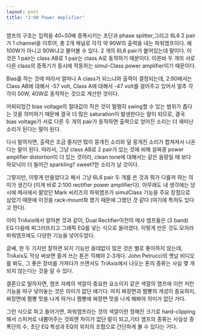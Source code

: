 ```yaml
---
layout: post
title: "2:90 Power Amplifier"
---
```


앰프의 구조는 입력을 40~50배 증폭시키는 초단과 phase splitter,그리고 6L6 2 pair가 1 channel을 이루어, 총 2개 채널로 각각 약 90W의 출력을 내는 파워앰프이다.
왜 100W가 아니고 90W냐고 물어볼 수 있다. 2 개의 6L6 pair가 붙어있는데 말이다. 이것은 1 pair는 class AB로 1 pair는 class A로 동작하기 때문이다. 이른바 두 개의 서로 다른 class의 증폭기가 동시에 작동하는 simul-Class power amplifier이기 때문이다.

Bias를 하는 것에 따라서 얼마나 A class가 되느냐와 출력이 결정되는데, 2:90에서는 Class AB에 대해서 -57 volt, Class A에 대해서 -47 volt를 걸어주고 있어서 얼추 각각이 50W, 40W로 동작하는 것으로 계산한 것이다.

어찌되었건 bias voltage의 절대값이 작은 것이 멀쩡히 swing할 수 있는 범위가 좁다는 것을 의미하기 때문에 결국 더 많은 saturation이 발생한다는 말이 되므로, 결국 bias voltage가 서로 다른 두 개의 pair가 동작하면 출력으로 얻어진 소리는 더 재미난 소리가 된다는 말이 된다.

다시 말하자면, 출력은 조금 줄지만 많이 뭉개진 소리와 덜 뭉개진 소리가 합쳐져서 나온다는 말이 된다. 따라서, 그냥 class AB로 2 pair가 있는 것에 비해 살짜쿵 power amplifier distortion이 더 있는 것이라, clean tone에 대해서는 같은 음량일 때 보다 하모닉이 더 들어간 sparkling? sweet?한 소리가 날 것이다.

그렇지만, 이렇게 만들었다고 해서 그냥 6L6 pair 두 개를 쓴 것과 뭐가 다를까 하는 의미가 생긴다 (이게 바로 2:100 rectifier power amplifier다). 아무래도 내 생각에는 당시에 메사에서 팔았던 Mark 씨리즈의 파워앰프가 simulClass 기능을 주요 장점으로 삼았기 때문에 이것을 rack-mount화 했기 때문에 그랬던 것 같다 (여기에 특허도 있다고 한다).

이미 TriAxis에서 알아본 것과 같이, Dual Rectifier이전의 메사 앰프들은 (3 band) EQ 다음에 찌그러뜨리고 그래픽 EQ를 넣는 식으로 들어졌다. 이렇게 만든 것도 모자라파워앰프에도 다양한 기능을 넣어두었다. 

글쎄, 한 두 가지만 잘하면 되지 기능만 쓸데없이 많은 것은 별로 좋아하지 않는데, TriAxis도 막상 써보면 즐겨 쓰는 톤은 끽해야 2-3개다. John Petrucci의 옛날 비디오를 봐도, 그 좋은 장비를 가져다가 쓰면서도 TriAxis에서 나오는 톤의 종류는 사실 몇 개 되지 않는다는 것을 알 수 있다.

결론으로 말하자면, 앰프 자체의 색깔이 중요한 요소이지 같은 색깔의 앰프에 이런 저런 기능을 마구 넣어놓는 것은 의미가 없단 얘기다.
마치 짜장면과 짬뽕의 개성이 중요하지, 짜장면에 짬뽕 맛을 나게 하거나 짬뽕에 짜장면 맛을 나게 해봐야 의미가 없단 거다.

그런 식으로 파고 들어가면, 파워앰프라는 것의 색깔이란 정해진 크기로 hard-clipping해서 스피커로 내뿜어주는 것외엔 차이가 없단 말이 되고,기타 앰프의 종류는 사실상 증폭단의 수, 초단 EQ 특성과 EQ의 위치의 조합으로 간단하게 볼 수 있다는 거다.


